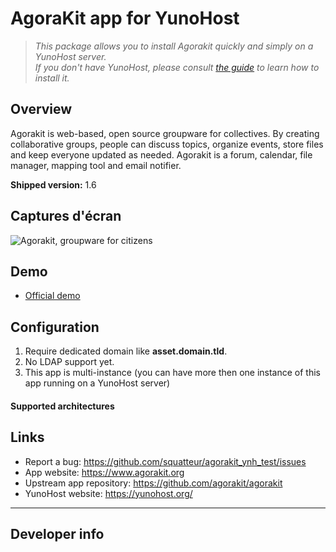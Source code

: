 # AgoraKit app for YunoHost


> *This package allows you to install Agorakit quickly and simply on a YunoHost server.  
If you don't have YunoHost, please consult [the guide](https://yunohost.org/#/install) to learn how to install it.*

## Overview
Agorakit is web-based, open source groupware for collectives.
By creating collaborative groups, people can discuss topics, organize events, store files and keep everyone updated as needed.
Agorakit is a forum, calendar, file manager, mapping tool and email notifier. 

**Shipped version:** 1.6

## Captures d'écran

![Agorakit, groupware for citizens](https://www.agorakit.org/images/agorakit-banner.png)

## Demo

* [Official demo](https://app.agorakit.org/)

## Configuration

 1. Require dedicated domain like **asset.domain.tld**.
 1. No LDAP support yet.
 1. This app is multi-instance (you can have more then one instance of this app running on a YunoHost server)

#### Supported architectures

## Links

 * Report a bug: https://github.com/squatteur/agorakit_ynh_test/issues
 * App website: https://www.agorakit.org
 * Upstream app repository: https://github.com/agorakit/agorakit
 * YunoHost website: https://yunohost.org/

---

Developer info
----------------
